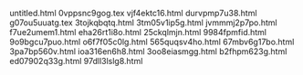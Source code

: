 untitled.html
0vppsnc9gog.tex
vjf4ektc16.html
durvpmp7u38.html
g07ou5uuatg.tex
3tojkqbqtq.html
3tm05v1ip5g.html
jvmmmj2p7po.html
f7ue2umem1.html
eha26rt1i8o.html
25ckqlmjn.html
9984fpmfid.html
9o9bgcu7puo.html
o6f7f05c0lg.html
565quqsv4ho.html
67mbv6g17bo.html
3pa7bp560v.html
ioa316en6h8.html
3oo8eiasmgg.html
b2fhpm623g.html
ed07902q33g.html
97dll3lslg8.html
